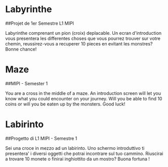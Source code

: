 # Labyrinthe
##Projet de 1er Semestre L1 MIPI

Labyrinthe comprenant un pion (croix) deplacable.
Un ecran d'introduction vous presentera les differentes choses que vous pourrez trouver sur votre chemin, reussirez-vous a recuperer 10 pieces en evitant les monstres? Bonne chance!

# Maze
##MIPI - Semester 1

You are a cross in the middle of a maze.
An introduction screen will let you know what you could encounter on your journey. Will you be able to find 10 coins or will you be eaten up by the monsters. Good luck!

# Labirinto
##Progetto di L1 MIPI - Semestre 1

Sei una croce in mezzo ad un labirinto.
Uno schermo introduttivo ti presentera' i diversi oggetti che potrai incontrare sul tuo cammino. Riuscirai a trovare 10 monete o finirai inghiottito da un mostro? Buona fortuna !